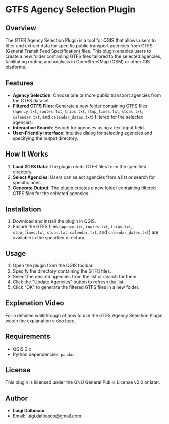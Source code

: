 # GTFS Agency Selection Plugin

## Overview

The GTFS Agency Selection Plugin is a tool for QGIS that allows users to filter and extract data for specific public transport agencies from GTFS (General Transit Feed Specification) files. This plugin enables users to create a new folder containing GTFS files tailored to the selected agencies, facilitating routing and analysis in OpenStreetMap (OSM) or other GIS platforms.

## Features

- **Agency Selection**: Choose one or more public transport agencies from the GTFS dataset.
- **Filtered GTFS Files**: Generate a new folder containing GTFS files (`agency.txt`, `routes.txt`, `trips.txt`, `stop_times.txt`, `stops.txt`, `calendar.txt`, and `calendar_dates.txt`) filtered for the selected agencies.
- **Interactive Search**: Search for agencies using a text input field.
- **User-Friendly Interface**: Intuitive dialog for selecting agencies and specifying the output directory.

## How It Works

1. **Load GTFS Data**: The plugin reads GTFS files from the specified directory.
2. **Select Agencies**: Users can select agencies from a list or search for specific ones.
3. **Generate Output**: The plugin creates a new folder containing filtered GTFS files for the selected agencies.

## Installation

1. Download and install the plugin in QGIS.
2. Ensure the GTFS files (`agency.txt`, `routes.txt`, `trips.txt`, `stop_times.txt`, `stops.txt`, `calendar.txt`, and `calendar_dates.txt`) are available in the specified directory.

## Usage

1. Open the plugin from the QGIS toolbar.
2. Specify the directory containing the GTFS files.
3. Select the desired agencies from the list or search for them.
4. Click the "Update Agencies" button to refresh the list.
5. Click "OK" to generate the filtered GTFS files in a new folder.

## Explanation Video

For a detailed walkthrough of how to use the GTFS Agency Selection Plugin, watch the explanation video [here](https://drive.google.com/file/d/1yul0ZpfBc6-egv7DYJP-tYZC0cBT8gI0/view?usp=drive_link).


## Requirements

- QGIS 3.x
- Python dependencies: `pandas`

## License

This plugin is licensed under the GNU General Public License v2.0 or later.

## Author

- **Luigi Dalbosco**
- Email: luigi.dalbosco@gmail.com
